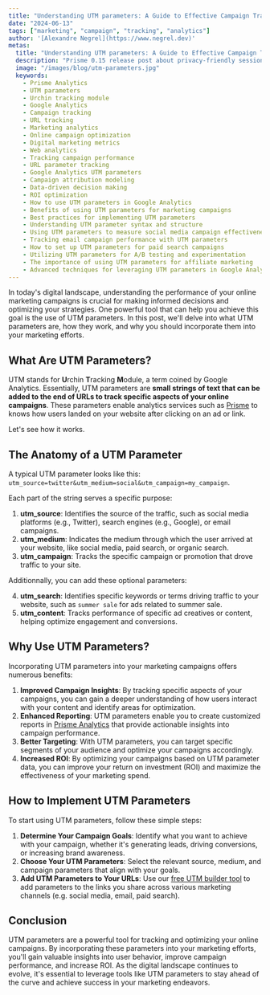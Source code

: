 ```yaml
---
title: "Understanding UTM parameters: A Guide to Effective Campaign Tracking"
date: "2024-06-13"
tags: ["marketing", "campaign", "tracking", "analytics"]
author: '[Alexandre Negrel](https://www.negrel.dev)'
metas:
  title: "Understanding UTM parameters: A Guide to Effective Campaign Tracking"
  description: "Prisme 0.15 release post about privacy-friendly session tracking, bot filtering and admin metrics!"
  image: "/images/blog/utm-parameters.jpg"
  keywords:
    - Prisme Analytics
    - UTM parameters
    - Urchin tracking module
    - Google Analytics
    - Campaign tracking
    - URL tracking
    - Marketing analytics
    - Online campaign optimization
    - Digital marketing metrics
    - Web analytics
    - Tracking campaign performance
    - URL parameter tracking
    - Google Analytics UTM parameters
    - Campaign attribution modeling
    - Data-driven decision making
    - ROI optimization
    - How to use UTM parameters in Google Analytics
    - Benefits of using UTM parameters for marketing campaigns
    - Best practices for implementing UTM parameters
    - Understanding UTM parameter syntax and structure
    - Using UTM parameters to measure social media campaign effectiveness
    - Tracking email campaign performance with UTM parameters
    - How to set up UTM parameters for paid search campaigns
    - Utilizing UTM parameters for A/B testing and experimentation
    - The importance of using UTM parameters for affiliate marketing
    - Advanced techniques for leveraging UTM parameters in Google Analytics
---
```


In today's digital landscape, understanding the performance of your online
marketing campaigns is crucial for making informed decisions and optimizing your
strategies. One powerful tool that can help you achieve this goal is the use of
UTM parameters. In this post, we'll delve into what UTM parameters are, how they
work, and why you should incorporate them into your marketing efforts.

## What Are UTM Parameters?

UTM stands for **U**rchin **T**racking **M**odule, a term coined by Google
Analytics. Essentially, UTM parameters are **small strings of text that can be
added to the end of URLs to track specific aspects of your online campaigns**.
These parameters enable analytics services such as [Prisme](/) to knows how
users landed on your website after clicking on an ad or link.

Let's see how it works.

## The Anatomy of a UTM Parameter

A typical UTM parameter looks like this:
`utm_source=twitter&utm_medium=social&utm_campaign=my_campaign`.

Each part of the string serves a specific purpose:

1. **utm_source**: Identifies the source of the traffic, such as social media
platforms (e.g., Twitter), search engines (e.g., Google), or email campaigns.
2. **utm_medium**: Indicates the medium through which the user arrived at your
website, like social media, paid search, or organic search.
3. **utm_campaign**: Tracks the specific campaign or promotion that drove
traffic to your site.

Additionnally, you can add these optional parameters:

4. **utm_search**: Identifies specific keywords or terms driving traffic to your
website, such as `summer sale` for ads related to summer sale.
5. **utm_content**: Tracks performance of specific ad creatives or content,
helping optimize engagement and conversions.

## Why Use UTM Parameters?

Incorporating UTM parameters into your marketing campaigns offers numerous
benefits:

1. **Improved Campaign Insights**: By tracking specific aspects of your
campaigns, you can gain a deeper understanding of how users interact with your
content and identify areas for optimization.
2. **Enhanced Reporting**: UTM parameters enable you to create customized
reports in [Prisme Analytics](/) that provide actionable insights into campaign
performance.
3. **Better Targeting**: With UTM parameters, you can target specific segments
of your audience and optimize your campaigns accordingly.
4. **Increased ROI**: By optimizing your campaigns based on UTM parameter data,
you can improve your return on investment (ROI) and maximize the effectiveness
of your marketing spend.

## How to Implement UTM Parameters

To start using UTM parameters, follow these simple steps:

1. **Determine Your Campaign Goals**: Identify what you want to achieve with
your campaign, whether it's generating leads, driving conversions, or
increasing brand awareness.
2. **Choose Your UTM Parameters**: Select the relevant source, medium, and
campaign parameters that align with your goals.
3. **Add UTM Parameters to Your URLs**: Use our [free UTM builder tool](/tools/utm_builder)
to add parameters to the links you share across various marketing channels (e.g.
social media, email, paid search).

## Conclusion

UTM parameters are a powerful tool for tracking and optimizing your online
campaigns. By incorporating these parameters into your marketing efforts, you'll
gain valuable insights into user behavior, improve campaign performance, and
increase ROI. As the digital landscape continues to evolve, it's essential to
leverage tools like UTM parameters to stay ahead of the curve and achieve
success in your marketing endeavors.

